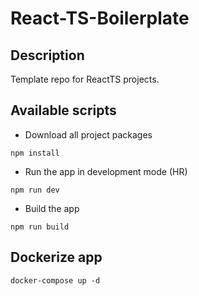 # React-TS-Boilerplate
## Description
Template repo for ReactTS projects.

## Available scripts

- Download all project packages
```shell
npm install
```

- Run the app in development mode (HR)
```shell
npm run dev
```

- Build the app
```shell
npm run build
```

## Dockerize app
```shell
docker-compose up -d
```